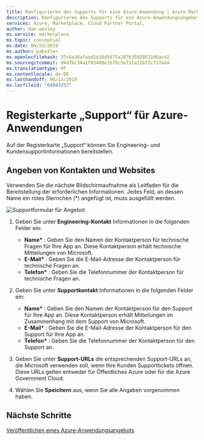 ```yaml
---
title: Konfigurieren des Supports für eine Azure-Anwendung | Azure Marketplace
description: Konfigurieren des Supports für ein Azure-Anwendungsangebot im Azure Marketplace.
services: Azure, Marketplace, Cloud Partner Portal,
author: dan-wesley
ms.service: marketplace
ms.topic: conceptual
ms.date: 04/23/2019
ms.author: pabutler
ms.openlocfilehash: 37c6a36afaad1e10d5075a207b35920531d6ace2
ms.sourcegitcommit: d4dfbc34a1f03488e1b7bc5e711a11b72c717ada
ms.translationtype: HT
ms.contentlocale: de-DE
ms.lasthandoff: 06/13/2019
ms.locfileid: "64943257"
---
```

# <a name="azure-application-support-tab"></a>Registerkarte „Support“ für Azure-Anwendungen

Auf der Registerkarte „Support“ können Sie Engineering- und Kundensupportinformationen bereitstellen.
 
## <a name="identify-contacts-and-websites"></a>Angeben von Kontakten und Websites

Verwenden Sie die nächste Bildschirmaufnahme als Leitfaden für die Bereitstellung der erforderlichen Informationen. Jedes Feld, an dessen Name ein rotes Sternchen (*) angefügt ist, muss ausgefüllt werden.

  ![Supportformular für Angebot](./media/azureapp-support-tab.png)

1. Geben Sie unter **Engineering-Kontakt** Informationen in die folgenden Felder ein:

   - **Name\*** : Geben Sie den Namen der Kontaktperson für technische Fragen für Ihre App an. Diese Kontaktperson erhält technische Mitteilungen von Microsoft.
   - **E-Mail\*** : Geben Sie die E-Mail-Adresse der Kontaktperson für technische Fragen an.
   - **Telefon\*** : Geben Sie die Telefonnummer der Kontaktperson für technische Fragen an.
  
2. Geben Sie unter **Supportkontakt** Informationen in die folgenden Felder ein:

   - **Name\*** : Geben Sie den Namen der Kontaktperson für den Support für Ihre App an. Diese Kontaktperson erhält Mitteilungen im Zusammenhang mit dem Support von Microsoft.
   - **E-Mail\*** : Geben Sie die E-Mail-Adresse der Kontaktperson für den Support für Ihre App an.
   - **Telefon\*** : Geben Sie die Telefonnummer der Kontaktperson für den Support an.
 
3. Geben Sie unter **Support-URLs** die entsprechenden Support-URLs an, die Microsoft verwenden soll, wenn Ihre Kunden Supporttickets öffnen. Diese URLs gelten entweder für Öffentliches Azure oder für die Azure Government Cloud.
4. Wählen Sie **Speichern** aus, wenn Sie alle Angaben vorgenommen haben.

## <a name="next-steps"></a>Nächste Schritte

[Veröffentlichen eines Azure-Anwendungsangebots](./cpp-publish-offer.md)
